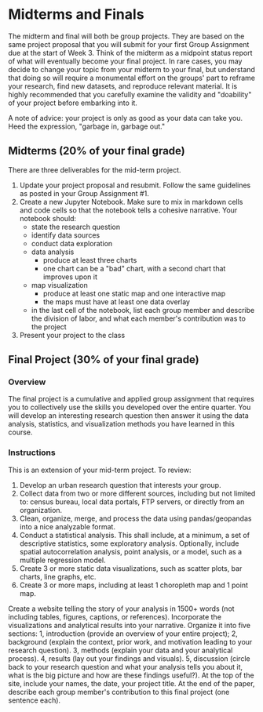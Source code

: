 # Midterms and Finals
The midterm and final will both be group projects. They are based on the same project proposal that you will submit for your first Group Assignment due at the start of Week 3. Think of the midterm as a midpoint status report of what will eventually become your final project. In rare cases, you may decide to change your topic from your midterm to your final, but understand that doing so will require a monumental effort on the groups' part to reframe your research, find new datasets, and reproduce relevant material. It is highly recommended that you carefully examine the validity and "doability" of your project before embarking into it. 

A note of advice: your project is only as good as your data can take you. Heed the expression, "garbage in, garbage out."

## Midterms (20% of your final grade)
There are three deliverables for the mid-term project.
1. Update your project proposal and resubmit. Follow the same guidelines as posted in your Group Assignment #1.
1. Create a new Jupyter Notebook. Make sure to mix in markdown cells and code cells so that the notebook tells a cohesive narrative. Your notebook should:
      - state the research question
      - identify data sources
      - conduct data exploration
      - data analysis
         - produce at least three charts
         - one chart can be a "bad" chart, with a second chart that improves upon it
      - map visualization 
         - produce at least one static map and one interactive map
         - the maps must have at least one data overlay
      - in the last cell of the notebook, list each group member and describe the division of labor, and what each member's contribution was to the project
1. Present your project to the class
   

## Final Project (30% of your final grade)
### Overview
The final project is a cumulative and applied group assignment that requires you to collectively use the skills you developed over the entire quarter. You will develop an interesting research question then answer it using the data analysis, statistics, and visualization methods you have learned in this course.

### Instructions

This is an extension of your mid-term project. To review:

1. Develop an urban research question that interests your group.
1. Collect data from two or more different sources, including but not limited to: census bureau, local data portals, FTP servers, or directly from an organization.
1. Clean, organize, merge, and process the data using pandas/geopandas into a nice analyzable format.
1. Conduct a statistical analysis. This shall include, at a minimum, a set of descriptive statistics, some exploratory analysis. Optionally, include spatial autocorrelation analysis, point analysis, or a model, such as a multiple regression model.
1. Create 3 or more static data visualizations, such as scatter plots, bar charts, line graphs, etc.
1. Create 3 or more maps, including at least 1 choropleth map and 1 point map.

Create a website telling the story of your analysis in 1500+ words (not including tables, figures, captions, or references). Incorporate the visualizations and analytical results into your narrative. Organize it into five sections: 1, introduction (provide an overview of your entire project); 2, background (explain the context, prior work, and motivation leading to your research question). 3, methods (explain your data and your analytical process). 4, results (lay out your findings and visuals). 5, discussion (circle back to your research question and what your analysis tells you about it, what is the big picture and how are these findings useful?). At the top of the site, include your names, the date, your project title. At the end of the paper, describe each group member's contribution to this final project (one sentence each).

